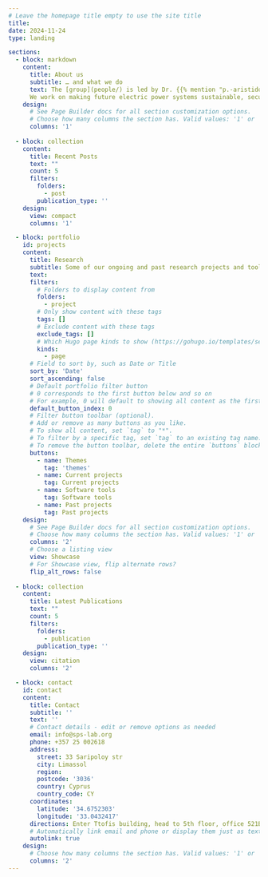 ```yaml
---
# Leave the homepage title empty to use the site title
title:
date: 2024-11-24
type: landing

sections:
  - block: markdown
    content:
      title: About us
      subtitle: … and what we do
      text: The [group](people/) is led by Dr. {{% mention "p.-aristidou" %}} and is part of the [Department of Electrical Engineering and Computer Engineering and Informatics](https://www.cut.ac.cy/faculties/fet/eecei/?languageId=1) at the Cyprus University of Technology. <br> 
      We work on making future electric power systems sustainable, secure, and resilient. Our research brings together mathematical tools from the areas of numerical analysis and optimization, with high performance computational tools and machine learning techniques, to tackle modern power system problems.
    design:
      # See Page Builder docs for all section customization options.
      # Choose how many columns the section has. Valid values: '1' or '2'.
      columns: '1'
 
  - block: collection
    content:
      title: Recent Posts
      text: ""
      count: 5
      filters:
        folders:
          - post
        publication_type: ''
    design:
      view: compact
      columns: '1'

  - block: portfolio
    id: projects
    content:
      title: Research
      subtitle: Some of our ongoing and past research projects and tools
      text: 
      filters:
        # Folders to display content from
        folders:
          - project
        # Only show content with these tags
        tags: []
        # Exclude content with these tags
        exclude_tags: []
        # Which Hugo page kinds to show (https://gohugo.io/templates/section-templates/#page-kinds)
        kinds:
          - page
      # Field to sort by, such as Date or Title
      sort_by: 'Date'
      sort_ascending: false
      # Default portfolio filter button
      # 0 corresponds to the first button below and so on
      # For example, 0 will default to showing all content as the first button below shows content with *any* tag
      default_button_index: 0
      # Filter button toolbar (optional).
      # Add or remove as many buttons as you like.
      # To show all content, set `tag` to "*".
      # To filter by a specific tag, set `tag` to an existing tag name.
      # To remove the button toolbar, delete the entire `buttons` block.
      buttons:
        - name: Themes
          tag: 'themes'
        - name: Current projects
          tag: Current projects
        - name: Software tools
          tag: Software tools
        - name: Past projects
          tag: Past projects
    design:
      # See Page Builder docs for all section customization options.
      # Choose how many columns the section has. Valid values: '1' or '2'.
      columns: '2'
      # Choose a listing view
      view: Showcase
      # For Showcase view, flip alternate rows?
      flip_alt_rows: false
  
  - block: collection
    content:
      title: Latest Publications
      text: ""
      count: 5
      filters:
        folders:
          - publication
        publication_type: ''
    design:
      view: citation
      columns: '2'

  - block: contact
    id: contact
    content:
      title: Contact
      subtitle: ''
      text: ''
      # Contact details - edit or remove options as needed
      email: info@sps-lab.org
      phone: +357 25 002618
      address:
        street: 33 Saripoloy str
        city: Limassol
        region: 
        postcode: '3036'
        country: Cyprus
        country_code: CY
      coordinates:
        latitude: '34.6752303'
        longitude: '33.0432417'
      directions: Enter Ttofis building, head to 5th floor, office 521B
      # Automatically link email and phone or display them just as text?
      autolink: true
    design:
      # Choose how many columns the section has. Valid values: '1' or '2'.
      columns: '2'
---
```

